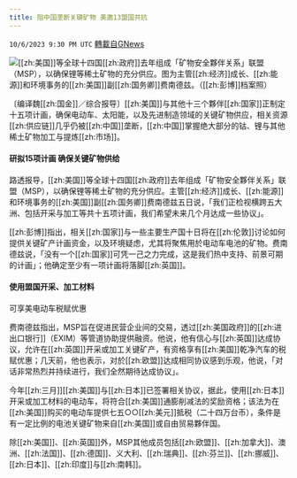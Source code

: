 ```yaml
---
title: 阻中国垄断关键矿物 美邀13盟国共抗
---
```

`10/6/2023 9:30 PM UTC` [轉載自GNews](https://gnews.org/articles/1796238)

![](https://img.ltn.com.tw/Upload/business/page/800/2023/10/07/161.jpg "")[[zh:美国]]等全球十四国[[zh:政府]]去年组成「矿物安全夥伴关系」联盟（MSP），以确保锂等稀土矿物的充分供应。图为主管[[zh:经济]]成长、[[zh:能源]]和环境事务的[[zh:美国]]副[[zh:国务卿]]费南德兹。（[[zh:彭博]]档案照）

〔编译魏[[zh:国金]]／综合报导〕[[zh:美国]]与其他十三个夥伴[[zh:国家]]正制定十五项计画，确保电动车、太阳能，以及先进制造领域的关键矿物供应，相关资源[[zh:供应链]]几乎仍被[[zh:中国]]垄断，[[zh:中国]]掌握绝大部分的钴、锂与其他稀土矿物加工与提炼[[zh:市场]]。

#### 研拟15项计画 确保关键矿物供给

路透报导，[[zh:美国]]等全球十四国[[zh:政府]]去年组成「矿物安全夥伴关系」联盟（MSP），以确保锂等稀土矿物的充分供应。主管[[zh:经济]]成长、[[zh:能源]]和环境事务的[[zh:美国]]副[[zh:国务卿]]费南德兹五日说，「我们正检视横跨五大洲、包括开采与加工等共十五项计画，我们希望未来几个月达成一些协议」。

[[zh:彭博]]指出，相关[[zh:国家]]与一些主要生产国十日将在[[zh:伦敦]]讨论如何提供关键矿产计画资金，以及环境疑虑，尤其将聚焦用於电动车电池的矿物。费南德兹说，「没有一个[[zh:国家]]可凭一己之力完成，这是我们热中支持、前景可期的计画」；他确定至少有一项计画将落脚[[zh:英国]]。

#### 使用盟国开采、加工材料

可享美电动车税赋优惠

费南德兹指出，MSP旨在促进民营企业间的交易，透过[[zh:美国政府]]的[[zh:进出口银行]]（EXIM）等管道协助提供融资。他说，他有信心与[[zh:英国]]达成协议，允许在[[zh:英国]]开采或加工关键矿产，有资格享有[[zh:美国]]乾净汽车的税赋优惠；几天前，他也表示，对於[[zh:欧盟]]达成相同协议感到乐观，他说，「对话非常热烈并持续进行，我们全然期待达成协议」。

今年[[zh:三月]][[zh:美国]]与[[zh:日本]]已签署相关协议，据此，使用[[zh:日本]]开采或加工材料的电动车，将符合[[zh:美国]]通膨削减法的奖励资格；该法为在[[zh:美国]]购买的电动车提供七五○○[[zh:美元]]抵税（二十四万台币），条件是有一定比例的电池关键矿物来自[[zh:美国]]或自由贸易夥伴国。

除[[zh:美国]]、[[zh:英国]]外，MSP其他成员包括[[zh:欧盟]]、[[zh:加拿大]]、澳洲、[[zh:法国]]、[[zh:德国]]、义大利、[[zh:瑞典]]、[[zh:芬兰]]、[[zh:挪威]]、[[zh:日本]]、[[zh:印度]]与[[zh:南韩]]。
